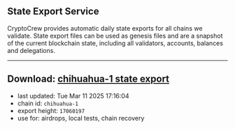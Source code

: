 ## State Export Service
CryptoCrew provides automatic daily state exports for all chains we validate. State export files can be used as genesis files and are a snapshot of the current blockchain state, including all validators, accounts, balances and delegations.

---
**Download: [chihuahua-1 state export](https://dl-eu2.ccvalidators.com/SERVICE/chihuahua/chihuahua-1_export_17060197.json)**
---

- last updated: Tue Mar 11 2025 17:16:04
- chain id: `chihuahua-1`
- export height: `17060197`
- use for: airdrops, local tests, chain recovery
